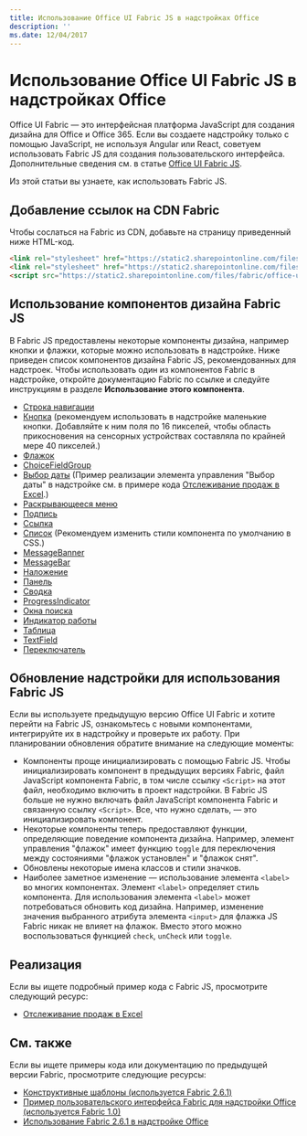 ```yaml
---
title: Использование Office UI Fabric JS в надстройках Office
description: ''
ms.date: 12/04/2017
---
```


# <a name="use-office-ui-fabric-js-in-office-add-ins"></a>Использование Office UI Fabric JS в надстройках Office

Office UI Fabric — это интерфейсная платформа JavaScript для создания дизайна для Office и Office 365. Если вы создаете надстройку только с помощью JavaScript, не используя Angular или React, советуем использовать Fabric JS для создания пользовательского интерфейса. Дополнительные сведения см. в статье [Office UI Fabric JS](https://dev.office.com/fabric-js).

Из этой статьи вы узнаете, как использовать Fabric JS.  

## <a name="add-the-fabric-cdn-references"></a>Добавление ссылок на CDN Fabric
Чтобы сослаться на Fabric из CDN, добавьте на страницу приведенный ниже HTML-код.

```html
<link rel="stylesheet" href="https://static2.sharepointonline.com/files/fabric/office-ui-fabric-js/1.4.0/css/fabric.min.css">
<link rel="stylesheet" href="https://static2.sharepointonline.com/files/fabric/office-ui-fabric-js/1.4.0/css/fabric.components.min.css">
<script src="https://static2.sharepointonline.com/files/fabric/office-ui-fabric-js/1.4.0/js/fabric.min.js"></script>
```

## <a name="use-fabric-js-ux-components"></a>Использование компонентов дизайна Fabric JS

В Fabric JS предоставлены некоторые компоненты дизайна, например кнопки и флажки, которые можно использовать в надстройке. Ниже приведен список компонентов дизайна Fabric JS, рекомендованных для надстроек. Чтобы использовать один из компонентов Fabric в надстройке, откройте документацию Fabric по ссылке и следуйте инструкциям в разделе **Использование этого компонента**. 

- [Строка навигации](https://dev.office.com/fabric-js/Components/Breadcrumb/Breadcrumb.html)
- [Кнопка](https://dev.office.com/fabric-js/Components/Button/Button.html) (рекомендуем использовать в надстройке маленькие кнопки. Добавляйте к ним поля по 16 пикселей, чтобы область прикосновения на сенсорных устройствах составляла по крайней мере 40 пикселей.)
- [Флажок](https://dev.office.com/fabric-js/Components/CheckBox/CheckBox.html)
- [ChoiceFieldGroup](https://dev.office.com/fabric-js/Components/ChoiceFieldGroup/ChoiceFieldGroup.html)
- [Выбор даты](https://dev.office.com/fabric-js/Components/DatePicker/DatePicker.html) (Пример реализации элемента управления "Выбор даты" в надстройке см. в примере кода [Отслеживание продаж в Excel](https://github.com/OfficeDev/Excel-Add-in-JavaScript-SalesTracker).)
- [Раскрывающееся меню](https://dev.office.com/fabric-js/Components/Dropdown/Dropdown.html)
- [Подпись](https://dev.office.com/fabric-js/Components/Label/Label.html)
- [Ссылка](https://dev.office.com/fabric-js/Components/Link/Link.html)
- [Список](https://dev.office.com/fabric-js/Components/List/List.html) (Рекомендуем изменить стили компонента по умолчанию в CSS.)
- [MessageBanner](https://dev.office.com/fabric-js/Components/MessageBanner/MessageBanner.html)
- [MessageBar](https://dev.office.com/fabric-js/Components/MessageBar/MessageBar.html)
- [Наложение](https://dev.office.com/fabric-js/Components/Overlay/Overlay.html)
- [Панель](https://dev.office.com/fabric-js/Components/Panel/Panel.html)
- [Сводка](https://dev.office.com/fabric-js/Components/Pivot/Pivot.html)
- [ProgressIndicator](https://dev.office.com/fabric-js/Components/ProgressIndicator/ProgressIndicator.html)
- [Окна поиска](https://dev.office.com/fabric-js/Components/SearchBox/SearchBox.html)
- [Индикатор работы](https://dev.office.com/fabric-js/Components/Spinner/Spinner.html)
- [Таблица](https://dev.office.com/fabric-js/Components/Table/Table.html)
- [TextField](https://dev.office.com/fabric-js/Components/TextField/TextField.html)
- [Переключатель](https://dev.office.com/fabric-js/Components/Toggle/Toggle.html)
   
## <a name="updating-your-add-in-to-use-fabric-js"></a>Обновление надстройки для использования Fabric JS
Если вы используете предыдущую версию Office UI Fabric и хотите перейти на Fabric JS, ознакомьтесь с новыми компонентами, интегрируйте их в надстройку и проверьте их работу. При планировании обновления обратите внимание на следующие моменты:

- Компоненты проще инициализировать с помощью Fabric JS. Чтобы инициализировать компонент в предыдущих версиях Fabric, файл JavaScript компонента Fabric, в том числе ссылку `<Script>` на этот файл, необходимо включить в проект надстройки. В Fabric JS больше не нужно включать файл JavaScript компонента Fabric и связанную ссылку `<Script>`. Все, что нужно сделать, — это инициализировать компонент.   
- Некоторые компоненты теперь предоставляют функции, определяющие поведение компонента дизайна. Например, элемент управления "флажок" имеет функцию `toggle` для переключения между состояниями "флажок установлен" и "флажок снят". 
- Обновлены некоторые имена классов и стили значков.
- Наиболее заметное изменение — использование элемента `<label>` во многих компонентах. Элемент `<label>` определяет стиль компонента. Для использования элемента `<label>` может потребоваться обновить код дизайна. Например, изменение значения выбранного атрибута элемента `<input>` для флажка JS Fabric никак не влияет на флажок. Вместо этого можно воспользоваться функцией `check`, `unCheck` или `toggle`.   

## <a name="implementation"></a>Реализация
Если вы ищете подробный пример кода с Fabric JS, просмотрите следующий ресурс:

- [Отслеживание продаж в Excel](https://github.com/OfficeDev/Excel-Add-in-JavaScript-SalesTracker) 

## <a name="see-also"></a>См. также
Если вы ищете примеры кода или документацию по предыдущей версии Fabric, просмотрите следующие ресурсы:

- [Конструктивные шаблоны (используется Fabric 2.6.1)](https://github.com/OfficeDev/Office-Add-in-UX-Design-Patterns-Code) 
- [Пример пользовательского интерфейса Fabric для надстройки Office (используется Fabric 1.0)](https://github.com/OfficeDev/Office-Add-in-Fabric-UI-Sample) 
- [Использование Fabric 2.6.1 в надстройке Office](ui-elements/using-office-ui-fabric.md)
 

